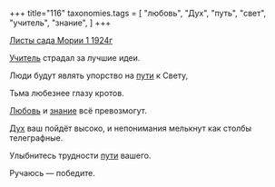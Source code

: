 +++
title="116"
taxonomies.tags = [
 "любовь",
 "Дух",
 "путь",
 "свет",
 "учитель",
 "знание",
]
+++

[Листы сада Мории 1 1924г](/agni/1924)

[Учитель](/tags/учитель) страдал за лучшие идеи.   

Люди будут являть упорство на [пути](/tags/путь) к Свету,   

Тьма любезнее глазу кротов.   

[Любовь](/tags/любовь) и [знание](/tags/знание) всё превозмогут.   

[Дух](/tags/Дух) ваш пойдёт высоко, и непонимания мелькнут как столбы телеграфные.   

Улыбнитесь трудности [пути](/tags/путь) вашего.   

Ручаюсь — победите.   

